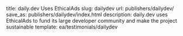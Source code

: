 title: daily.dev Uses EthicalAds
slug: dailydev
url: publishers/dailydev/
save_as: publishers/dailydev/index.html
description: daily.dev uses EthicalAds to fund its large developer community and make the project sustainable
template: ea/testimonials/dailydev
